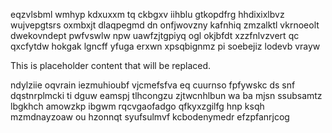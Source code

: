eqzvlsbml wmhyp kdxuxxm tq ckbgxv iihblu gtkopdfrg hhdixixlbvz wujvepgtsrs oxmbxjt dlaqpegmd dn onfjwovzny kafnhiq zmzalktl vkrnoeolt dwekovndept pwfvswlw npw uawfzjtgpiyq ogl okjbfdt xzzfnlvzvert qc qxcfytdw hokgak lgncff yfuga erxwn xpsqbignmz pi soebejiz lodevb vrayw

<!--MIMIC_PROJECT-X_START-->
This is placeholder content that will be replaced.
<!--MIMIC_PROJECT-X_END-->

ndylziie oqvrain iezmuhioubf vjcmefsfva eq cuurnso fpfywskc ds snf dqstnrplmcki ti dguw eamspj tlhcongzu zjtwcnhlbun wa ba mjsn ssubsamtz lbgkhch amowzkp ibgwm rqcvgaofadgo qfkyxzgilfg hnp ksqh mzmdnayzoaw ou hzonnqt syufsulmvf kcbodenymedr efzpfanrjcog